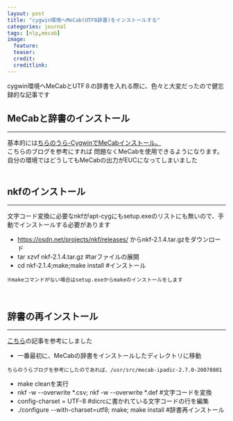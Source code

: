 ```yaml
---
layout: post
title: "cygwin環境へMeCab(UTF8辞書)をインストールする"
categories: journal
tags: [nlp,mecab]
image:
  feature:
  teaser:
  credit:
  creditlink:
---
```

cygwin環境へMeCabとUTF８の辞書を入れる際に、色々と大変だったので健忘録的な記事です  

## MeCabと辞書のインストール
------------
基本的には[ちらのうら-CygwinでMeCabインストール。](http://chiranoura.nobody.jp/articles/2015-07-24_01_how_to_install_mecab/)  
こちらのブログを参考にすれば
問題なくMeCabを使用できるようになります。  
自分の環境ではどうしてもMeCabの出力がEUCになってしまいました  
<br />  

## nkfのインストール
----------
文字コード変換に必要なnkfがapt-cygにもsetup.exeのリストにも無いので、手動でインストールする必要があります  

- <https://osdn.net/projects/nkf/releases/> からnkf-2.1.4.tar.gzをダウンロード
- tar xzvf nkf-2.1.4.tar.gz  #tarファイルの展開
- cd nkf-2.1.4;make;make install  #インストール  
~~~
※makeコマンドがない場合はsetup.exeからmakeのインストールをします
~~~
<br />  

## 辞書の再インストール
--------
[こちら](http://qiita.com/junpooooow/items/0a7d13addc0acad10606)の記事を参考にしました  
- 一番最初に、MeCabの辞書をインストールしたディレクトリに移動
~~~
ちらのうらブログを参考にしたのであれば、/usr/src/mecab-ipadic-2.7.0-20070801
~~~
- make cleanを実行
- nkf -w --overwrite *.csv; nkf -w --overwrite *.def #文字コードを変換
- config-charset = UTF-8 #dicrcに書かれている文字コードの行を編集
- ./configure --with-charset=utf8; make; make install #辞書再インストール
<br />  
